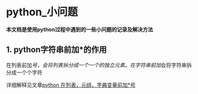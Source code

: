 # python_小问题

**本文档是使用python过程中遇到的一些小问题的记录及解决方法**

## 1. python字符串前加*的作用
在列表前加*号，会将列表拆分成一个一个的独立元素。在字符串前加*会将字符串拆分成一个个字符  

详细解释见文章[python 在列表，元组，字典变量前加*号](https://blog.csdn.net/weixin_40877427/article/details/82931899)